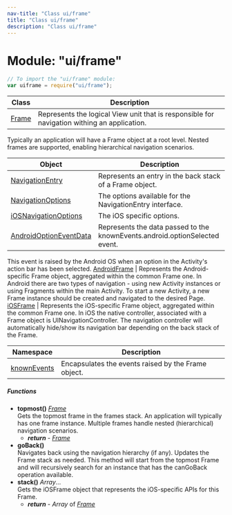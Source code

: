 ```yaml
---
nav-title: "Class ui/frame"
title: "Class ui/frame"
description: "Class ui/frame"
---
```

# Module: "ui/frame"

``` JavaScript
// To import the "ui/frame" module:
var uiframe = require("ui/frame");
```

Class | Description
------|------------
[Frame](../../ui/frame/Frame.md) | Represents the logical View unit that is responsible for navigation withing an application.
Typically an application will have a Frame object at a root level.
Nested frames are supported, enabling hierarchical navigation scenarios.

Object | Description
------|------------
[NavigationEntry](../../ui/frame/NavigationEntry.md) | Represents an entry in the back stack of a Frame object.
[NavigationOptions](../../ui/frame/NavigationOptions.md) | The options available for the NavigationEntry interface.
[iOSNavigationOptions](../../ui/frame/iOSNavigationOptions.md) | The iOS specific options.
[AndroidOptionEventData](../../ui/frame/AndroidOptionEventData.md) | Represents the data passed to the knownEvents.android.optionSelected event. 
This event is raised by the Android OS when an option in the Activity's action bar has been selected.
[AndroidFrame](../../ui/frame/AndroidFrame.md) | Represents the Android-specific Frame object, aggregated within the common Frame one.
In Android there are two types of navigation - using new Activity instances or using Fragments within the main Activity.
To start a new Activity, a new Frame instance should be created and navigated to the desired Page.
[iOSFrame](../../ui/frame/iOSFrame.md) | Represents the iOS-specific Frame object, aggregated within the common Frame one.
In iOS the native controller, associated with a Frame object is UINavigationController.
The navigation controller will automatically hide/show its navigation bar depending on the back stack of the Frame.

Namespace | Description
------|------------
[knownEvents](../../ui/frame/knownEvents/) | Encapsulates the events raised by the Frame object.

##### Functions
 - **topmost()** [_Frame_](../../ui/frame/Frame.md)  
     Gets the topmost frame in the frames stack. An application will typically has one frame instance. Multiple frames handle nested (hierarchical) navigation scenarios.
   - _**return**_ - [_Frame_](../../ui/frame/Frame.md)
 - **goBack()**  
     Navigates back using the navigation hierarchy (if any). Updates the Frame stack as needed.
This method will start from the topmost Frame and will recursively search for an instance that has the canGoBack operation available.
 - **stack()** _Array_...  
     Gets the iOSFrame object that represents the iOS-specific APIs for this Frame.
   - _**return**_ - _Array_ of [_Frame_](../../ui/frame/Frame.md)